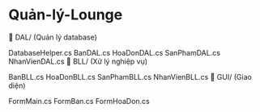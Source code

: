 # Quản-lý-Lounge
📁 DAL/ (Quản lý database)

DatabaseHelper.cs
BanDAL.cs
HoaDonDAL.cs
SanPhamDAL.cs
NhanVienDAL.cs
📁 BLL/ (Xử lý nghiệp vụ)

BanBLL.cs
HoaDonBLL.cs
SanPhamBLL.cs
NhanVienBLL.cs
📁 GUI/ (Giao diện)

FormMain.cs
FormBan.cs
FormHoaDon.cs


